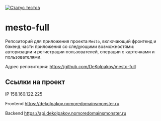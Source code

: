 [![Статус тестов](../../actions/workflows/tests.yml/badge.svg)](../../actions/workflows/tests.yml)

# mesto-full
Репозиторий для приложения проекта `Mesto`, включающий фронтенд и бэкенд части приложения со следующими возможностями: авторизации и регистрации пользователей, операции с карточками и пользователями.

Адрес репозитория: https://github.com/DeKolpakov/mesto-full

## Ссылки на проект

IP 158.160.122.225

Frontend https://dekolpakov.nomoredomainsmonster.ru

Backend https://api.dekolpakov.nomoredomainsmonster.ru
